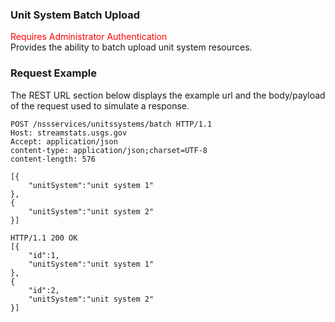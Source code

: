 ### Unit System Batch Upload
<span style="color:red">Requires Administrator Authentication</span>   
Provides the ability to batch upload unit system resources.


### Request Example
The REST URL section below displays the example url and the body/payload of the request used to simulate a response.

```
POST /nssservices/unitssystems/batch HTTP/1.1
Host: streamstats.usgs.gov
Accept: application/json
content-type: application/json;charset=UTF-8
content-length: 576

[{
    "unitSystem":"unit system 1"
},
{
    "unitSystem":"unit system 2"
}]
```

```
HTTP/1.1 200 OK
[{
	"id":1,
    "unitSystem":"unit system 1"
},
{
	"id":2,
    "unitSystem":"unit system 2"
}]
```